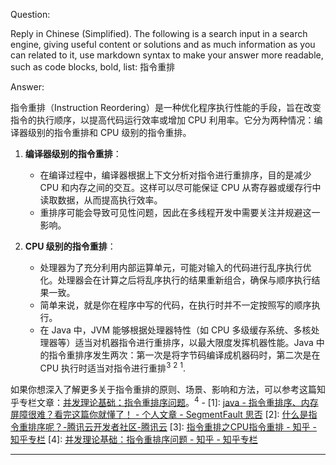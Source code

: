 Question:

Reply in Chinese (Simplified).
The following is a search input in a search engine, giving useful content or solutions and as much information as you can related to it, use markdown syntax to make your answer more readable, such as code blocks, bold, list:
指令重排

Answer:

指令重排（Instruction Reordering）是一种优化程序执行性能的手段，旨在改变指令的执行顺序，以提高代码运行效率或增加 CPU 利用率。它分为两种情况：编译器级别的指令重排和 CPU 级别的指令重排。

1. **编译器级别的指令重排**：
   - 在编译过程中，编译器根据上下文分析对指令进行重排序，目的是减少 CPU 和内存之间的交互。这样可以尽可能保证 CPU 从寄存器或缓存行中读取数据，从而提高执行效率。
   - 重排序可能会导致可见性问题，因此在多线程开发中需要关注并规避这一影响。

2. **CPU 级别的指令重排**：
   - 处理器为了充分利用内部运算单元，可能对输入的代码进行乱序执行优化。处理器会在计算之后将乱序执行的结果重新组合，确保与顺序执行结果一致。
   - 简单来说，就是你在程序中写的代码，在执行时并不一定按照写的顺序执行。
   - 在 Java 中，JVM 能够根据处理器特性（如 CPU 多级缓存系统、多核处理器等）适当对机器指令进行重排序，以最大限度发挥机器性能。Java 中的指令重排序发生两次：第一次是将字节码编译成机器码时，第二次是在 CPU 执行时适当对指令进行重排<sup>3</sup> <sup>2</sup> <sup>1</sup>.

如果你想深入了解更多关于指令重排的原则、场景、影响和方法，可以参考这篇知乎专栏文章：[并发理论基础：指令重排序问题](https://zhuanlan.zhihu.com/p/298448987)。<sup>4</sup>
\-
\[1]: [java - 指令重排序、内存屏障很难？看完这篇你就懂了！ - 个人文章 - SegmentFault 思否](https://segmentfault.com/a/1190000038355290)
\[2]: [什么是指令重排序呢？-腾讯云开发者社区-腾讯云](https://cloud.tencent.com/developer/article/1915587)
\[3]: [指令重排之CPU指令重排 - 知乎 - 知乎专栏](https://zhuanlan.zhihu.com/p/648204061)
\[4]: [并发理论基础：指令重排序问题 - 知乎 - 知乎专栏](https://zhuanlan.zhihu.com/p/298448987)

<hr/>

